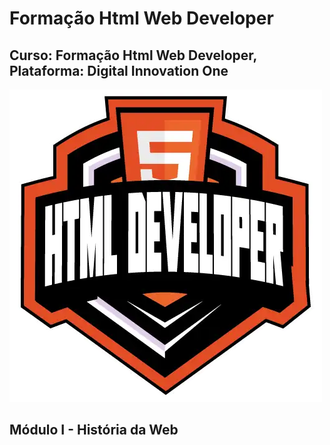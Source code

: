 # Formação Html Web Developer
## Curso: Formação Html Web Developer, Plataforma: Digital Innovation One
![imagem](/imagens/webdeveloper.webp)

## Módulo I  - História da Web
